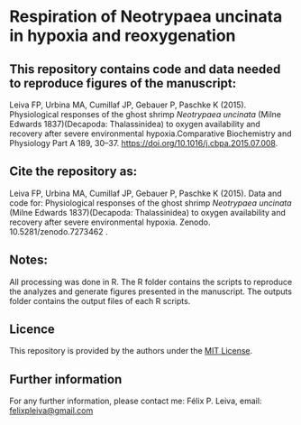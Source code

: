# Respiration of Neotrypaea uncinata in hypoxia and reoxygenation

## This repository contains code and data needed to reproduce figures of the manuscript: 

Leiva FP, Urbina MA, Cumillaf JP, Gebauer P, Paschke K (2015). Physiological responses of the ghost shrimp <i>Neotrypaea uncinata</i> (Milne Edwards 1837)(Decapoda: Thalassinidea) to oxygen availability and recovery after severe environmental hypoxia.Comparative Biochemistry and Physiology Part A 189, 30–37. https://doi.org/10.1016/j.cbpa.2015.07.008.

## Cite the repository as:

Leiva FP, Urbina MA, Cumillaf JP, Gebauer P, Paschke K (2015). Data and code for: Physiological responses of the ghost shrimp <i>Neotrypaea uncinata</i> (Milne Edwards 1837)(Decapoda: Thalassinidea) to oxygen availability and recovery after severe environmental hypoxia. Zenodo. 10.5281/zenodo.7273462 . 
 
## Notes:
All processing was done in R. The R folder contains the scripts to reproduce the analyzes and generate figures presented in the manuscript. The outputs folder contains the output files of each R scripts.   

## Licence
This repository is provided by the authors under the [MIT License](https://opensource.org/licenses/MIT).

## Further information
For any further information, please contact me: Félix P. Leiva, email: felixpleiva@gmail.com

